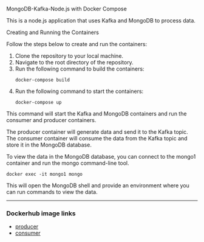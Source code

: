 MongoDB-Kafka-Node.js with Docker Compose

This is a node.js application that uses Kafka and MongoDB to process data.

Creating and Running the Containers

Follow the steps below to create and run the containers:

1. Clone the repository to your local machine.
2. Navigate to the root directory of the repository.
3. Run the following command to build the containers:
   ```
   docker-compose build
   ```
4. Run the following command to start the containers:
   ```
   docker-compose up
   ```
This command will start the Kafka and MongoDB containers and run the consumer and producer containers.

The producer container will generate data and send it to the Kafka topic. The consumer container will consume the data from the Kafka topic and store it in the MongoDB database.

To view the data in the MongoDB database, you can connect to the mongo1 container and run the mongo command-line tool.

```
docker exec -it mongo1 mongo
```

This will open the MongoDB shell and provide an environment where you can run commands to view the data.

---------------------

### Dockerhub image links

- [producer](https://hub.docker.com/repository/docker/melihafsar/mongo-kafka-project-producer)
- [consumer](https://hub.docker.com/repository/docker/melihafsar/mongo-kafka-project-consumer)
